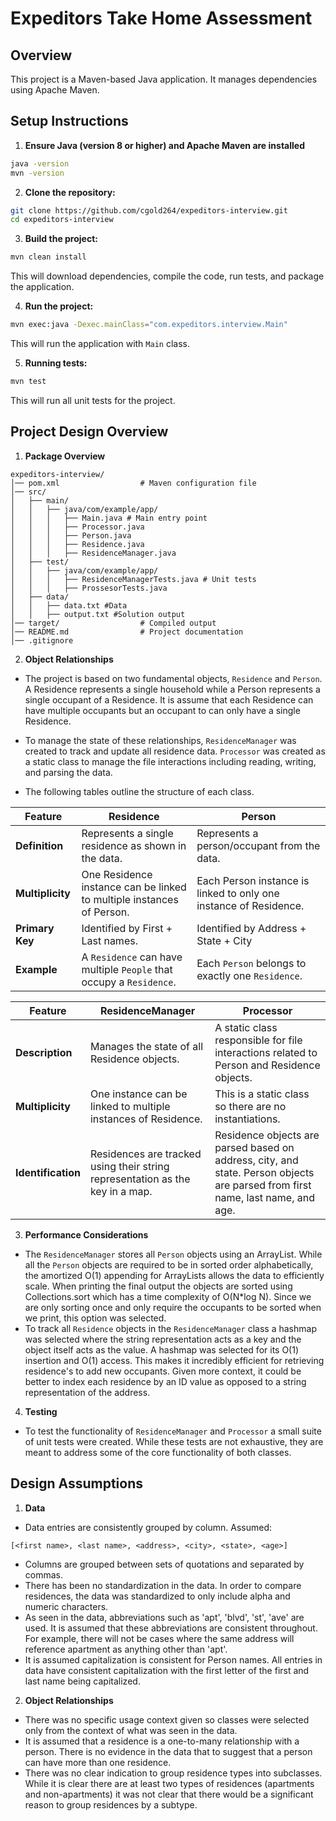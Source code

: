 # Expeditors Take Home Assessment

## Overview
This project is a Maven-based Java application. It manages dependencies using Apache Maven.

## Setup Instructions

1. **Ensure Java (version 8 or higher) and Apache Maven are installed**
  ```sh
  java -version
  mvn -version
  ```

2. **Clone the repository:**
  ```sh
  git clone https://github.com/cgold264/expeditors-interview.git
  cd expeditors-interview
  ```
3. **Build the project:**
  ```sh
  mvn clean install
  ```
  This will download dependencies, compile the code, run tests, and package the application.

4. **Run the project:**
  ```sh
  mvn exec:java -Dexec.mainClass="com.expeditors.interview.Main"
  ```
  This will run the application with `Main` class.

5. **Running tests:**
  ```sh
  mvn test
  ```
  This will run all unit tests for the project.

## Project Design Overview

1. **Package Overview**

```
expeditors-interview/
│── pom.xml                  # Maven configuration file
│── src/
│   ├── main/
│   │   ├── java/com/example/app/
│   │   │   ├── Main.java # Main entry point
│   │   │   ├── Processor.java
│   │   │   ├── Person.java
│   │   │   ├── Residence.java   
│   │   │   ├── ResidenceManager.java   
│   ├── test/
│   │   ├── java/com/example/app/
│   │   │   ├── ResidenceManagerTests.java # Unit tests
│   │   │   ├── ProssesorTests.java 
│   ├── data/
│   │   ├── data.txt #Data 
│   │   ├── output.txt #Solution output
│── target/                  # Compiled output
│── README.md                # Project documentation
│── .gitignore              
```


2. **Object Relationships**
 - The project is based on two fundamental objects, `Residence` and `Person`. A Residence represents a single household while a Person represents a single occupant of a Residence. It is assume that each Residence can have multiple occupants but an occupant to can only have a single Residence.

 - To manage the state of these relationships, `ResidenceManager` was created to track and update all residence data. `Processor` was created as a static class to manage the file interactions including reading, writing, and parsing the data. 

 - The following tables outline the structure of each class.

| Feature          | Residence | Person |
|-----------------|------------------|------------------|
| **Definition**  | Represents a single residence as shown in the data. | Represents a person/occupant from the data. |
| **Multiplicity** | One Residence instance can be linked to multiple instances of Person. | Each Person instance is linked to only one instance of Residence. |
| **Primary Key**  | Identified by First + Last names. | Identified by Address + State + City |
| **Example**      | A `Residence` can have multiple `People` that occupy a `Residence`. | Each `Person` belongs to exactly one `Residence`. |

| Feature          | ResidenceManager | Processor |
|-----------------|------------------|------------------|
| **Description**  | Manages the state of all Residence objects. | A static class responsible for file interactions related to Person and Residence objects. |
| **Multiplicity** | One instance can be linked to multiple instances of Residence. | This is a static class so there are no instantiations. |
| **Identification**  | Residences are tracked using their string representation as the key in a map. | Residence objects are parsed based on address, city, and state. Person objects are parsed from first name, last name, and age. |


3. **Performance Considerations**
 - The `ResidenceManager` stores all `Person` objects using an ArrayList. While all the `Person` objects are required to be in sorted order alphabetically, the amortized O(1) appending for ArrayLists allows the data to efficiently scale. When printing the final output the objects are sorted using Collections.sort which has a time complexity of O(N*log N). Since we are only sorting once and only require the occupants to be sorted when we print, this option was selected. 
 - To track all `Residence` objects in the `ResidenceManager` class a hashmap was selected where the string representation acts as a key and the object itself acts as the value. A hashmap was selected for its O(1) insertion and O(1) access. This makes it incredibly efficient for retrieving residence's to add new occupants. Given more context, it could be better to index each residence by an ID value as opposed to a string representation of the address.

4. **Testing**
 - To test the functionality of `ResidenceManager` and `Processor` a small suite of unit tests were created. While these tests are not exhaustive, they are meant to address some of the core functionality of both classes. 


## Design Assumptions

1. **Data**
  - Data entries are consistently grouped by column. Assumed:
   ```
   [<first name>, <last name>, <address>, <city>, <state>, <age>]
   ```
    
  - Columns are grouped between sets of quotations and separated by commas.
  - There has been no standardization in the data. In order to compare residences, the data was standardized to only include alpha and numeric characters. 
  - As seen in the data, abbreviations such as 'apt', 'blvd', 'st', 'ave' are used. It is assumed that these abbreviations are consistent throughout. For example, there will not be cases where the same address will reference apartment as anything other than 'apt'.
  - It is assumed capitalization is consistent for Person names. All entries in data have consistent capitalization with the first letter of the first and last name being capitalized. 

2. **Object Relationships**
  - There was no specific usage context given so classes were selected only from the context of what was seen in the data.
  - It is assumed that a residence is a one-to-many relationship with a person. There is no evidence in the data that to suggest that a person can have more than one residence. 
  - There was no clear indication to group residence types into subclasses. While it is clear there are at least two types of residences (apartments and non-apartments) it was not clear that there would be a significant reason to group residences by a subtype. 



